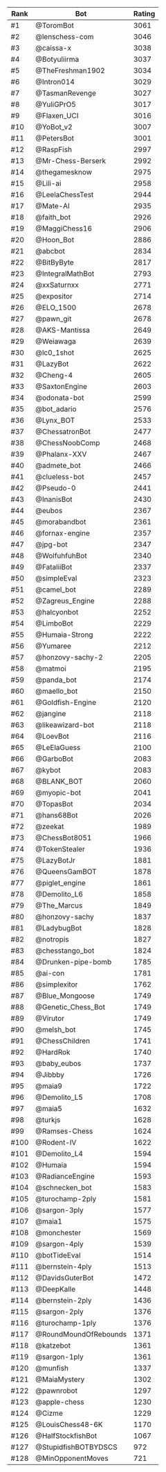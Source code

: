 Rank|Bot|Rating
---|---|---
#1|@ToromBot|3061
#2|@lenschess-com|3046
#3|@caissa-x|3038
#4|@Botyuliirma|3037
#5|@TheFreshman1902|3034
#6|@Intron014|3029
#7|@TasmanRevenge|3027
#8|@YuliGPrO5|3017
#9|@Flaxen_UCI|3016
#10|@YoBot_v2|3007
#11|@PetersBot|3001
#12|@RaspFish|2997
#13|@Mr-Chess-Berserk|2992
#14|@thegamesknow|2975
#15|@Lili-ai|2958
#16|@LeelaChessTest|2944
#17|@Mate-AI|2935
#18|@faith_bot|2926
#19|@MaggiChess16|2906
#20|@Hoon_Bot|2886
#21|@abcbot|2834
#22|@BitByByte|2817
#23|@IntegralMathBot|2793
#24|@xxSaturnxx|2771
#25|@expositor|2714
#26|@ELO_1500|2678
#27|@pawn_git|2678
#28|@AKS-Mantissa|2649
#29|@Weiawaga|2639
#30|@lc0_1shot|2625
#31|@LazyBot|2622
#32|@Cheng-4|2605
#33|@SaxtonEngine|2603
#34|@odonata-bot|2599
#35|@bot_adario|2576
#36|@Lynx_BOT|2533
#37|@ChessatronBot|2477
#38|@ChessNoobComp|2468
#39|@Phalanx-XXV|2467
#40|@admete_bot|2466
#41|@clueless-bot|2457
#42|@Pseudo-0|2441
#43|@InanisBot|2430
#44|@eubos|2367
#45|@morabandbot|2361
#46|@fornax-engine|2357
#47|@jpg-bot|2347
#48|@WolfuhfuhBot|2340
#49|@FataliiBot|2337
#50|@simpleEval|2323
#51|@camel_bot|2289
#52|@Zagreus_Engine|2288
#53|@halcyonbot|2252
#54|@LimboBot|2229
#55|@Humaia-Strong|2222
#56|@Yumaree|2212
#57|@honzovy-sachy-2|2205
#58|@matmoi|2195
#59|@panda_bot|2174
#60|@maello_bot|2150
#61|@Goldfish-Engine|2120
#62|@jangine|2118
#63|@likeawizard-bot|2118
#64|@LoevBot|2116
#65|@LeElaGuess|2100
#66|@GarboBot|2083
#67|@kybot|2083
#68|@BLANK_BOT|2060
#69|@myopic-bot|2041
#70|@TopasBot|2034
#71|@hans68Bot|2026
#72|@zeekat|1989
#73|@ChessBot8051|1966
#74|@TokenStealer|1936
#75|@LazyBotJr|1881
#76|@QueensGamBOT|1878
#77|@piglet_engine|1861
#78|@Demolito_L6|1858
#79|@The_Marcus|1849
#80|@honzovy-sachy|1837
#81|@LadybugBot|1828
#82|@notropis|1827
#83|@chesstango_bot|1824
#84|@Drunken-pipe-bomb|1785
#85|@ai-con|1781
#86|@simplexitor|1762
#87|@Blue_Mongoose|1749
#88|@Genetic_Chess_Bot|1749
#89|@Virutor|1749
#90|@melsh_bot|1745
#91|@ChessChildren|1741
#92|@HardRok|1740
#93|@baby_eubos|1737
#94|@Jibbby|1726
#95|@maia9|1722
#96|@Demolito_L5|1708
#97|@maia5|1632
#98|@turkjs|1628
#99|@Ramses-Chess|1624
#100|@Rodent-IV|1622
#101|@Demolito_L4|1594
#102|@Humaia|1594
#103|@RadianceEngine|1593
#104|@schnecken_bot|1583
#105|@turochamp-2ply|1581
#106|@sargon-3ply|1577
#107|@maia1|1575
#108|@monchester|1569
#109|@sargon-4ply|1539
#110|@botTideEval|1514
#111|@bernstein-4ply|1513
#112|@DavidsGuterBot|1472
#113|@DeepKalle|1448
#114|@bernstein-2ply|1436
#115|@sargon-2ply|1376
#116|@turochamp-1ply|1376
#117|@RoundMoundOfRebounds|1371
#118|@katzebot|1361
#119|@sargon-1ply|1361
#120|@munfish|1337
#121|@MaiaMystery|1302
#122|@pawnrobot|1297
#123|@apple-chess|1230
#124|@Cizme|1229
#125|@LouisChess48-6K|1170
#126|@HalfStockfishBot|1067
#127|@StupidfishBOTBYDSCS|972
#128|@MinOpponentMoves|721
